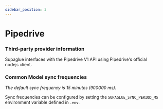 ```yaml
---
sidebar_position: 3
---
```


# Pipedrive

### Third-party provider information

Supaglue interfaces with the Pipedrive V1 API using Pipedrive's official nodejs client.

### Common Model sync frequencies

_The default sync frequency is 15 minutes (900000 ms)._

Sync frequencies can be configured by setting the `SUPAGLUE_SYNC_PERIOD_MS` environment variable defined in `.env`.

